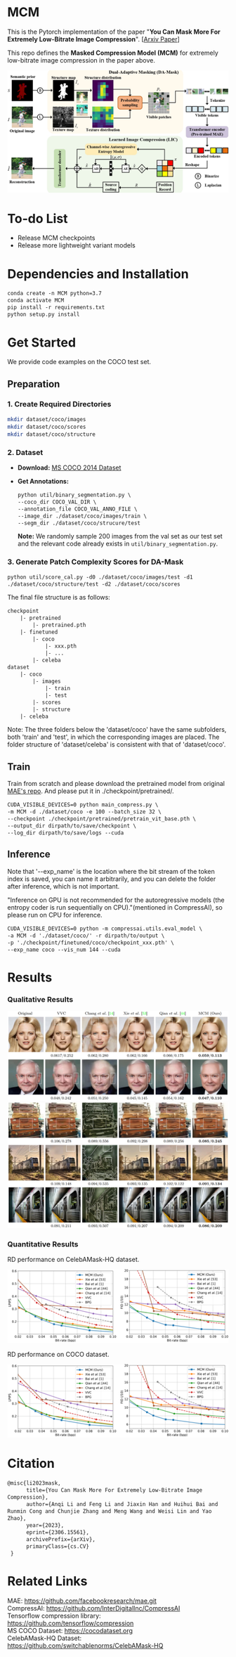 # MCM

This is the Pytorch implementation of the paper "**You Can Mask More For Extremely Low-Bitrate Image Compression**". 
[[Arxiv Paper](https://arxiv.org/abs/2306.15561)]

This repo defines the **Masked Compression Model
(MCM)** for extremely low-bitrate image compression in the paper above.

![Framework](./assets/framework.jpg)

# To-do List
- Release MCM checkpoints
- Release more lightweight variant models

# Dependencies and Installation
<!-- ```
conda create -n MCM python=3.7
conda activate MCM
pip install compressai
pip install pybind11
git clone https://github.com/lianqi1008/MCM.git
cd MCM
pip install -e .
pip install -e '.[dev]'
``` -->

```
conda create -n MCM python=3.7
conda activate MCM
pip install -r requirements.txt
python setup.py install
```
# Get Started

We provide code examples on the COCO test set.

## Preparation

### 1. Create Required Directories

```bash
mkdir dataset/coco/images
mkdir dataset/coco/scores
mkdir dataset/coco/structure
```
### 2. Dataset

- **Download:** [MS COCO 2014 Dataset](https://cocodataset.org)
- **Get Annotations:**

    ```
    python util/binary_segmentation.py \
    --coco_dir COCO_VAL_DIR \
    --annotation_file COCO_VAL_ANNO_FILE \
    --image_dir ./dataset/coco/images/train \
    --segm_dir ./dataset/coco/strucure/test
    ```
    **Note:** We randomly sample 200 images from the val set as our test set and the relevant code already exists in `util/binary_segmentation.py`.


### 3. Generate Patch Complexity Scores for DA-Mask

```
python util/score_cal.py -d0 ./dataset/coco/images/test -d1 ./dataset/coco/structure/test -d2 ./dataset/coco/scores
```

The final file structure is as follows:

```
checkpoint
    |- pretrained
        |- pretrained.pth
    |- finetuned
        |- coco
            |- xxx.pth
            |- ...
        |- celeba
dataset
    |- coco
        |- images
            |- train
            |- test
        |- scores
        |- structure
    |- celeba
```

Note: The three folders below the 'dataset/coco' have the same subfolders, both 'train' and 'test', in which the corresponding images are placed. The folder structure of 'dataset/celeba' is consistent with that of 'dataset/coco'.
## Train
<!-- Train from scratch and please download the pretrained model from original [MAE's repo](https://github.com/facebookresearch/mae) or download the model we copied(
[[Baidu cloud](https://arxiv.org/abs/2306.15561)]). And please put it in ./checkpoint/pretrained/. -->
Train from scratch and please download the pretrained model from original [MAE's repo](https://github.com/facebookresearch/mae). And please put it in ./checkpoint/pretrained/.
```
CUDA_VISIBLE_DEVICES=0 python main_compress.py \
-m MCM -d ./dataset/coco -e 100 --batch_size 32 \
--checkpoint ./checkpoint/pretrained/pretrain_vit_base.pth \
--output_dir dirpath/to/save/checkpoint \
--log_dir dirpath/to/save/logs --cuda
```
## Inference
<!-- If you want to load our finetuned models, please download from [[Baidu cloud](https://pan.baidu.com/s/1g0WL5OxNP8rh4fvnYSOiKg?pwd=pbd9)] and put in ./checkpoint/finetuned/. -->

Note that '--exp_name' is the location where the bit stream of the token index is saved, you can name it arbitrarily, and you can delete the folder after inference, which is not important.

"Inference on GPU is not recommended for the autoregressive models (the entropy coder is run sequentially on CPU)."(mentioned in CompressAI), so please run on CPU for inference.
```
CUDA_VISIBLE_DEVICES=0 python -m compressai.utils.eval_model \
-a MCM -d './dataset/coco/' -r dirpath/to/output \
-p './checkpoint/finetuned/coco/checkpoint_xxx.pth' \
--exp_name coco --vis_num 144 --cuda
```
<!-- ## Dataset
We evaluate the perforamce of the method on [MS COCO 2014](https://cocodataset.org) and [CelebAMask-HQ](https://github.com/switchablenorms/CelebAMask-HQ). Both the images and annotations are needed. For more details, please check out the experimental setup of our paper. -->


# Results
### Qualitative Results

![qualitative](./assets/qualitative_celebA.png)
![qualitative](./assets/qualitative_coco.png)


### Quantitative Results
RD performance on CelebAMask-HQ dataset.

![qualitative](./assets/quantitative_celebA.png)

RD performance on COCO dataset.

![qualitative](./assets/quantitative_celebA.png)


# Citation
```
@misc{li2023mask,
      title={You Can Mask More For Extremely Low-Bitrate Image Compression},
      author={Anqi Li and Feng Li and Jiaxin Han and Huihui Bai and Runmin Cong and Chunjie Zhang and Meng Wang and Weisi Lin and Yao Zhao},
      year={2023},
      eprint={2306.15561},
      archivePrefix={arXiv},
      primaryClass={cs.CV}
 }  
```
# Related Links
MAE: https://github.com/facebookresearch/mae.git  
CompressAI: https://github.com/InterDigitalInc/CompressAI  
Tensorflow compression library: https://github.com/tensorflow/compression  
MS COCO Dataset: https://cocodataset.org  
CelebAMask-HQ Dataset: https://github.com/switchablenorms/CelebAMask-HQ  